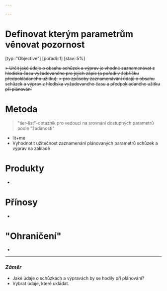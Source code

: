 ```yaml
---

---
```


# Definovat kterým parametrům věnovat pozornost
[typ::"Objective"] [pořadí::1] [stav::5%]

~~>  Určit jaké údaje o obsahu schůzek a výprav je vhodné zaznamenávat z hlediska času vyžadovaného pro jejich zápis (a pořadí v žebříčku předpokládaného užitku).~~
~~>  pro způsoby zaznamenávání údajů o obsahu schůzek a výprav z hlediska vyžadovaného času a předpokládaného užitku při plánování~~

> 
# Metoda
> "tier-list"-dotazník pro vedoucí na srovnání dostupných parametrů podle "žádanosti"

- lit+me
- Vyhodnotit užitečnost zaznamenání plánovaných parametrů schůzek a výprav na základě 
# Produkty
- 
# Přínosy
- 
# "Ohraničení"
- 



---
### *Záměr*
- Jaké údaje o schůzkách a výpravách by se hodily při plánování?
- Vybrat údaje, které ukládat.